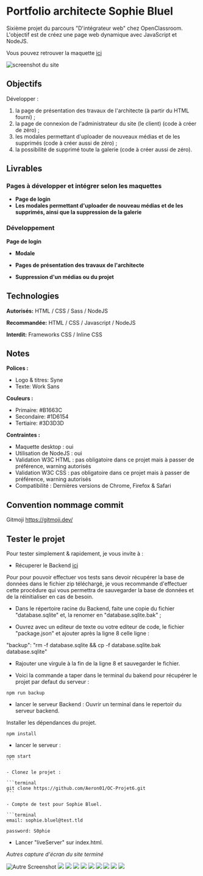 # Portfolio architecte Sophie Bluel

Sixième projet du parcours "D'intégrateur web" chez OpenClassroom. L'objectif est de créez une page web dynamique avec JavaScript et NodeJS.

Vous pouvez retrouver la maquette [ici](https://www.figma.com/file/kfKHknHySoTibZfdolGAX6/Desktop?type=design&node-id=0-1&t=ybeVInBB1T6692ps-0)

![screenshot du site](./screenshot/Capture%20d%E2%80%99%C3%A9cran%20du%202023-06-21-1.png)

## Objectifs

Développer :

1. la page de présentation des travaux de l'architecte (à partir du HTML fourni) ;
2. la page de connexion de l'administrateur du site (le client) (code à créer de zéro) ;
3. les modales permettant d'uploader de nouveaux médias et de les supprimés (code à créer aussi de zéro) ;
4. la possibilité de supprimé toute la galerie (code à créer aussi de zéro).

## Livrables

### Pages à développer et intégrer selon les maquettes

- **Page de login**
- **Les modales permettant d'uploader de nouveau médias et de les supprimés, ainsi que la suppression de la galerie**

### Développement

**Page de login**

- **Modale**

- **Pages de présentation des travaux de l'architecte**

- **Suppression d'un médias ou du projet**

## Technologies

**Autorisés:** HTML / CSS / Sass / NodeJS

**Recommandée:** HTML / CSS / Javascript / NodeJS

**Interdit:** Frameworks CSS / Inline CSS

## Notes

**Polices :**

- Logo & titres: Syne
- Texte: Work Sans

**Couleurs :**

- Primaire: #B1663C
- Secondaire: #1D6154
- Tertiaire: #3D3D3D

**Contraintes :**

- Maquette desktop : oui
- Utilisation de NodeJS : oui
- Validation W3C HTML : pas obligatoire dans ce projet mais à passer de préférence, warning autorisés
- Validation W3C CSS : pas obligatoire dans ce projet mais à passer de préférence, warning autorisés
- Compatibilité : Dernières versions de Chrome, Firefox & Safari

## Convention nommage commit

Gitmoji https://gitmoji.dev/

## Tester le projet

Pour tester simplement & rapidement, je vous invite à :

- Récuperer le Backend [ici](https://github.com/OpenClassrooms-Student-Center/Portfolio-architecte-sophie-bluel.git)

Pour pour pouvoir effectuer vos tests sans devoir récupérer la base de données dans le fichier zip téléchargé, je vous recommande d'effectuer cette procédure qui vous permettra de sauvegarder la base de données et de la réinitialiser en cas de besoin.

- Dans le répertoire racine du Backend, faite une copie du fichier "database.sqlite" et, la renomer en "database.sqlite.bak" ;

- Ouvrez avec un editeur de texte ou votre editeur de code, le fichier "package.json" et ajouter après la ligne 8 celle ligne :

"backup": "rm -f database.sqlite && cp -f database.sqlite.bak database.sqlite"

- Rajouter une virgule à la fin de la ligne 8 et sauvegarder le fichier.

- Voici la commande a taper dans le terminal du bakend pour récupérer le projet par defaut du serveur :

```terminal
npm run backup

```

- lancer le serveur Backend :
  Ouvrir un terminal dans le repertoir du serveur backend.

Installer les dépendances du projet.

```terminal
npm install
```

- lancer le serveur :

````terminal
npm start
```

- Clonez le projet :

```terminal
git clone https://github.com/Aeron01/OC-Projet6.git
```

- Compte de test pour Sophie Bluel.

```terminal
email: sophie.bluel@test.tld

password: S0phie
````

- Lancer "liveServer" sur index.html.

_Autres capture d'écran du site terminé_

![Autre Screenshot](./screenshot/Capture%20d%E2%80%99%C3%A9cran%20du%202023-06-21-1.png)
![](./screenshot/Capture%20d%E2%80%99%C3%A9cran%20du%202023-06-21-2.png)
![](./screenshot/Capture%20d%E2%80%99%C3%A9cran%20du%202023-06-21-3.png)
![](./screenshot/Capture%20d%E2%80%99%C3%A9cran%20du%202023-06-21-4.png)
![](./screenshot/Capture%20d%E2%80%99%C3%A9cran%20du%202023-06-21-5.png)
![](./screenshot/Capture%20d%E2%80%99%C3%A9cran%20du%202023-06-21-6.png)
![](./screenshot/Capture%20d%E2%80%99%C3%A9cran%20du%202023-06-21-7.png)
![](./screenshot/Capture%20d%E2%80%99%C3%A9cran%20du%202023-06-21-8.png)
![](./screenshot/Capture%20d%E2%80%99%C3%A9cran%20du%202023-06-21-9.png)
![](./screenshot/Capture%20d%E2%80%99%C3%A9cran%20du%202023-06-21-10.png)
